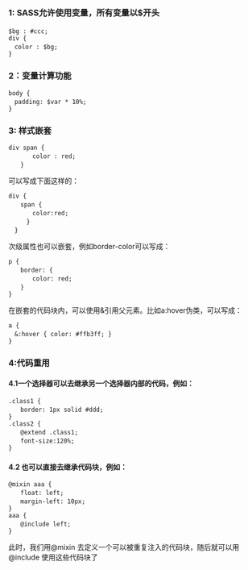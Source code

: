 ### 1: SASS允许使用变量，所有变量以$开头

```
$bg : #ccc;　
div {
　color : $bg;
}
```
### 2：变量计算功能

```
body {
　padding: $var * 10%;
}
```
### 3: 样式嵌套

```
div span {
　　　　color : red;
　　}
```
可以写成下面这样的：

```
div {
　　span {
　　　　color:red;
　　　}
　}
```
次级属性也可以嵌套，例如border-color可以写成：

```
p {
　　border: {
　　　　color: red;
　　}
}
```
在嵌套的代码块内，可以使用&引用父元素。比如a:hover伪类，可以写成：

```
a {
　&:hover { color: #ffb3ff; }
}
```
### 4:代码重用
#### 4.1一个选择器可以去继承另一个选择器内部的代码，例如：

```
.class1 {
　　border: 1px solid #ddd;
}
.class2 {
　　@extend .class1;
　　font-size:120%;
}
```

#### 4.2 也可以直接去继承代码块，例如：

```
@mixin aaa {
　　float: left;
　　margin-left: 10px;
}
aaa {
　　@include left;
}
```
此时，我们用@mixin 去定义一个可以被重复注入的代码块，随后就可以用@include 使用这些代码块了
